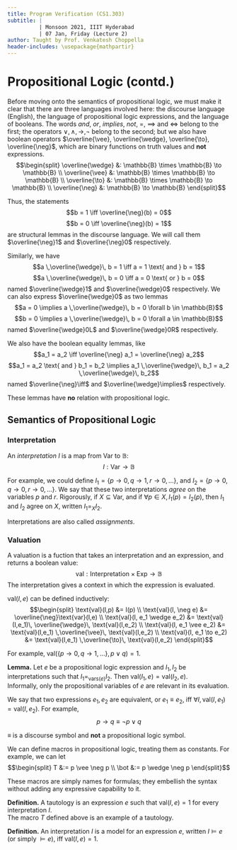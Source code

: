 ```yaml
---
title: Program Verification (CS1.303)
subtitle: |
          | Monsoon 2021, IIIT Hyderabad
          | 07 Jan, Friday (Lecture 2)
author: Taught by Prof. Venkatesh Choppella
header-includes: \usepackage{mathpartir}
---
```


# Propositional Logic (contd.)
Before moving onto the semantics of propositional logic, we must make it clear that there are three languages involved here: the discourse language (English), the language of propositional logic expressions, and the language of booleans. The words *and*, *or*, *implies*, *not*, $=$, $\implies$ and $\iff$ belong to the first; the operators $\vee, \wedge, \to, \neg$ belong to the second; but we also have boolean operators $\overline{\vee}, \overline{\wedge}, \overline{\to}, \overline{\neg}$, which are binary functions on truth values and **not** expressions.  
$$\begin{split}
\overline{\wedge} &: \mathbb{B} \times \mathbb{B} \to \mathbb{B} \\
\overline{\vee} &: \mathbb{B} \times \mathbb{B} \to \mathbb{B} \\
\overline{\to} &: \mathbb{B} \times \mathbb{B} \to \mathbb{B} \\
\overline{\neg} &: \mathbb{B} \to \mathbb{B} \end{split}$$

Thus, the statements
$$b = 1 \iff \overline{\neg}(b) = 0$$
$$b = 0 \iff \overline{\neg}(b) = 1$$
are structural lemmas in the discourse language. We will call them $\overline{\neg}1$ and $\overline{\neg}0$ respectively.  

Similarly, we have
$$a \,\overline{\wedge}\, b = 1 \iff a = 1 \text{ and } b = 1$$
$$a \,\overline{\wedge}\, b = 0 \iff a = 0 \text{ or } b = 0$$
named $\overline{\wedge}1$ and $\overline{\wedge}0$ respectively. We can also express $\overline{\wedge}0$ as two lemmas
$$a = 0 \implies a \,\overline{\wedge}\, b = 0 \forall b \in \mathbb{B}$$
$$b = 0 \implies a \,\overline{\wedge}\, b = 0 \forall a \in \mathbb{B}$$
named $\overline{\wedge}0L$ and $\overline{\wedge}0R$ respectively.  

We also have the boolean equality lemmas, like
$$a_1 = a_2 \iff \overline{\neg} a_1 = \overline{\neg} a_2$$
$$a_1 = a_2 \text{ and } b_1 = b_2 \implies a_1 \,\overline{\wedge}\, b_1 = a_2 \,\overline{\wedge}\, b_2$$
named $\overline{\neg}\iff$ and $\overline{\wedge}\implies$ respectively.  

These lemmas have **no** relation with propositional logic.

## Semantics of Propositional Logic
### Interpretation
An *interpretation* $I$ is a map from $\text{Var}$ to $\mathbb{B}$:
$$I : \text{Var} \to \mathbb{B}$$

For example, we could define $I_1 = \{p \to 0, q \to 1, r \to 0, \dots\}$, and $I_2 = \{p \to 0, q \to 0, r \to 0, \dots\}$. We say that these two interpretations *agree* on the variables $p$ and $r$. Rigorously, if $X \subseteq \text{Var}$, and if $\forall p \in X, I_1(p) = I_2(p)$, then $I_1$ and $I_2$ agree on $X$, written $I_1 =_X I_2$.  

Interpretations are also called *assignments*.

### Valuation
A valuation is a fuction that takes an interpretation and an expression, and returns a boolean value:
$$\text{val} : \text{Interpretation} \times \text {Exp} \to \mathbb{B}$$
The interpretation gives a context in which the expression is evaluated.  

$\text{val}(I,e)$ can be defined inductively:
$$\begin{split}
\text{val}(I,p) &= I(p) \\
\text{val}(I, \neg e) &= \overline{\neg}\text{var}(I,e) \\
\text{val}(I, e_1 \wedge e_2) &= \text{val}(I,e_1)\, \overline{\wedge}\, \text{val}(I,e_2) \\
\text{val}(I, e_1 \vee e_2) &= \text{val}(I,e_1) \,\overline{\vee}\, \text{val}(I,e_2) \\
\text{val}(I, e_1 \to e_2) &= \text{val}(I,e_1) \,\overline{\to}\, \text{val}(I,e_2) \end{split}$$

For example, $\text{val}(\{p \to 0, q \to 1, \dots\}, p \vee q) = 1$.  

**Lemma.** Let $e$ be a propositional logic expression and $I_1, I_2$ be interpretations such that $I_1 =_{\text{vars}(e)} I_2$. Then $\text{val}(I_1,e) = \text{val}(I_2,e)$.  
Informally, only the propositional variables of $e$ are relevant in its evaluation.  

We say that two expressions $e_1, e_2$ are equivalent, or $e_1 \equiv e_2$, iff $\forall I, \text{val}(I,e_1) = \text{val}(I,e_2)$. For example,
$$p \to q \equiv \neg p \vee q$$

$\equiv$ is a discourse symbol and **not** a propositional logic symbol.  

We can define macros in propositional logic, treating them as constants. For example, we can let
$$\begin{split}
T &:= p \vee \neg p \\
\bot &:= p \wedge \neg p \end{split}$$

These macros are simply names for formulas; they embellish the syntax without adding any expressive capability to it.  

**Definition.** A tautology is an expression $e$ such that $\text{val}(I,e) = 1$ for every interpretation $I$.  
The macro $T$ defined above is an example of a tautology.  

**Definition.** An interpretation $I$ is a model for an expression $e$, written $I \vDash e$ (or simply $\vDash e$), iff $\text{val}(I,e) = 1$.

